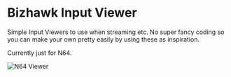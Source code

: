 # Bizhawk Input Viewer

Simple Input Viewers to use when streaming etc. 
No super fancy coding so you can make your own pretty easily by using these as inspiration.

Currently just for N64.

![N64 Viewer](https://lambdan.se/img/2020-06-12_17-20-38.png)